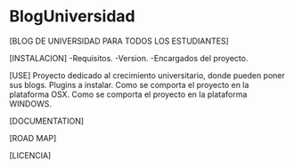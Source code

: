 # BlogUniversidad

[BLOG DE UNIVERSIDAD PARA TODOS LOS ESTUDIANTES]

[INSTALACION]
-Requisitos.
-Version.
-Encargados del proyecto.

[USE]
Proyecto dedicado al crecimiento universitario, donde pueden poner sus blogs.
Plugins a instalar.
Como se comporta el proyecto en la plataforma OSX.
Como se comporta el proyecto en la plataforma WINDOWS.

[DOCUMENTATION]


[ROAD MAP]


[LICENCIA]





